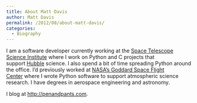 ```yaml
---
title: About Matt Davis
author: Matt Davis
permalink: /2012/08/about-matt-davis/
categories:
  - Biography
---
```

I am a software developer currently working at the [Space Telescope Science Institute][1] where I work on Python and C projects that support [Hubble][2] science. I also spend a bit of time spreading Python around the office. I’d previously worked at [NASA’s Goddard Space Flight Center][3] where I wrote Python software to support atmospheric science research. I have degrees in aerospace engineering and astronomy.

I blog at <http://penandpants.com>.

 [1]: http://www.stsci.edu/
 [2]: http://en.wikipedia.org/wiki/Hubble_Space_Telescope
 [3]: http://www.nasa.gov/centers/goddard/home/index.html
